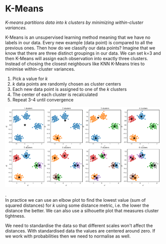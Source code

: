 # K-Means

*K-means partitions data into k clusters by minimizing within-cluster variances.*

K-Means is an unsupervised learning method meaning that we have no labels in our data. Every new example (data point) is compared to all the previous ones. Then how do we classify our data points? Imagine that we know that there are three distinct groupings in our data. We can set k=3 and then K-Means will assign each observation into exactly three clusters. Instead of chosing the closest neighbours like KNN K-Means tries to minimise within-cluster variances. 

1. Pick a value for $k$
2. $k$ data points are randomly chosen as cluster centers
3. Each new data point is assigned to one of the $k$ clusters
4. The center of each cluster is recalculated
5. Repeat 3-4 until convergence

<img src="../assets/kmeans_clusters.png" width="500">

.  
In practice we can use an elbow plot to find the lowest value (sum of squared distances) for $k$ using some distance metric, i.e. the lower the distance the better. We can also use a silhouette plot that measures cluster tightness. 

We need to standardise the data so that different scales won't affect the distances. With standardised data the values are centered around zero. If we work with probabilities then we need to normalise as well.  
